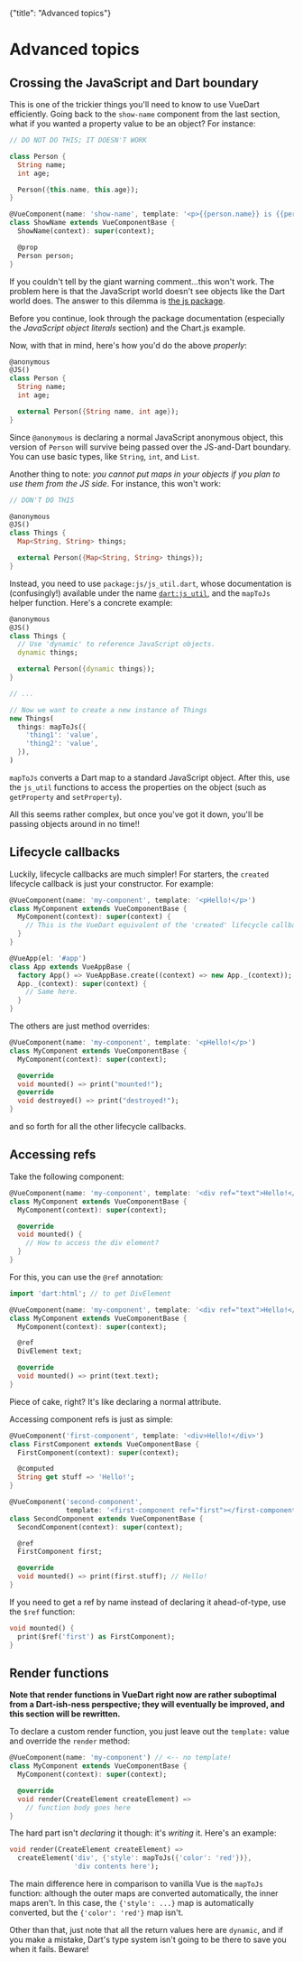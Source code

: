 {"title": "Advanced topics"}

# Advanced topics

<div id="boundary"></div>

## Crossing the JavaScript and Dart boundary

This is one of the trickier things you'll need to know to use VueDart efficiently. Going
back to the `show-name` component from the last section, what if you wanted a property
value to be an object? For instance:

```dart
// DO NOT DO THIS; IT DOESN'T WORK

class Person {
  String name;
  int age;

  Person({this.name, this.age});
}

@VueComponent(name: 'show-name', template: '<p>{{person.name}} is {{person.age}}</p>')
class ShowName extends VueComponentBase {
  ShowName(context): super(context);

  @prop
  Person person;
}
```

If you couldn't tell by the giant warning comment...this won't work. The problem here is
that the JavaScript world doesn't see objects like the Dart world does. The answer to this
dilemma is [the js package](https://pub.dartlang.org/packages/js).

Before you continue, look through the package documentation (especially the *JavaScript
object literals* section) and the Chart.js example.

Now, with that in mind, here's how you'd do the above *properly*:

```dart
@anonymous
@JS()
class Person {
  String name;
  int age;

  external Person({String name, int age});
}
```

Since `@anonymous` is declaring a normal JavaScript anonymous object, this version of
`Person` will survive being passed over the JS-and-Dart boundary. You can use basic types,
like `String`, `int`, and `List`.

Another thing to note: *you cannot put maps in your objects if you plan to use them from the
JS side*. For instance, this won't work:

```dart
// DON'T DO THIS

@anonymous
@JS()
class Things {
  Map<String, String> things;

  external Person({Map<String, String> things});
}
```

Instead, you need to use `package:js/js_util.dart`, whose documentation is (confusingly!)
available under the name
[`dart:js_util`](https://api.dartlang.org/stable/dart-js_util/dart-js_util-library.html),
and the `mapToJs` helper function. Here's a concrete example:

```dart
@anonymous
@JS()
class Things {
  // Use 'dynamic' to reference JavaScript objects.
  dynamic things;

  external Person({dynamic things});
}

// ...

// Now we want to create a new instance of Things
new Things(
  things: mapToJs({
    'thing1': 'value',
    'thing2': 'value',
  }),
)
```

`mapToJs` converts a Dart map to a standard JavaScript object. After this, use the `js_util`
functions to access the properties on the object (such as `getProperty` and `setProperty`).

All this seems rather complex, but once you've got it down, you'll be passing objects around
in no time!!

<div id="lifecycle"></div>

## Lifecycle callbacks

Luckily, lifecycle callbacks are much simpler! For starters, the `created` lifecycle
callback is just your constructor. For example:

```dart
@VueComponent(name: 'my-component', template: '<pHello!</p>')
class MyComponent extends VueComponentBase {
  MyComponent(context): super(context) {
    // This is the VueDart equivalent of the 'created' lifecycle callback
  }
}

@VueApp(el: '#app')
class App extends VueAppBase {
  factory App() => VueAppBase.create((context) => new App._(context));
  App._(context): super(context) {
    // Same here.
  }
}
```

The others are just method overrides:

```dart
@VueComponent(name: 'my-component', template: '<pHello!</p>')
class MyComponent extends VueComponentBase {
  MyComponent(context): super(context);

  @override
  void mounted() => print("mounted!");
  @override
  void destroyed() => print("destroyed!");
}
```

and so forth for all the other lifecycle callbacks.

<div id="refs"></div>

## Accessing refs

Take the following component:

```dart
@VueComponent(name: 'my-component', template: '<div ref="text">Hello!</div>')
class MyComponent extends VueComponentBase {
  MyComponent(context): super(context);

  @override
  void mounted() {
    // How to access the div element?
  }
}
```

For this, you can use the `@ref` annotation:

```dart
import 'dart:html'; // to get DivElement

@VueComponent(name: 'my-component', template: '<div ref="text">Hello!</div>')
class MyComponent extends VueComponentBase {
  MyComponent(context): super(context);

  @ref
  DivElement text;

  @override
  void mounted() => print(text.text);
}
```

Piece of cake, right? It's like declaring a normal attribute.

Accessing component refs is just as simple:

```dart
@VueComponent('first-component', template: '<div>Hello!</div>')
class FirstComponent extends VueComponentBase {
  FirstComponent(context): super(context);

  @computed
  String get stuff => 'Hello!';
}

@VueComponent('second-component',
              template: '<first-component ref="first"></first-component>')
class SecondComponent extends VueComponentBase {
  SecondComponent(context): super(context);

  @ref
  FirstComponent first;

  @override
  void mounted() => print(first.stuff); // Hello!
}
```

If you need to get a ref by name instead of declaring it ahead-of-type, use the `$ref`
function:

```dart
void mounted() {
  print($ref('first') as FirstComponent);
}
```

<div id="render"></div>

## Render functions

**Note that render functions in VueDart right now are rather suboptimal from a Dart-ish-ness
perspective; they will eventually be improved, and this section will be rewritten.**

To declare a custom render function, you just leave out the `template:` value and override
the `render` method:

```dart
@VueComponent(name: 'my-component') // <-- no template!
class MyComponent extends VueComponentBase {
  MyComponent(context): super(context);

  @override
  void render(CreateElement createElement) =>
    // function body goes here
}
```

The hard part isn't *declaring* it though: it's *writing* it. Here's an example:

```dart
void render(CreateElement createElement) =>
  createElement('div', {'style': mapToJs({'color': 'red'})},
                'div contents here');
```

The main difference here in comparison to vanilla Vue is the `mapToJs` function: although
the outer maps are converted automatically, the inner maps aren't. In this case, the
`{'style': ...}` map is automatically converted, but the `{'color': 'red'}` map isn't.

Other than that, just note that all the return values here are `dynamic`, and if
you make a mistake, Dart's type system isn't going to be there to save you when it fails.
Beware!
